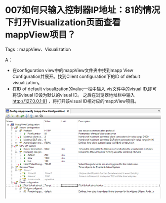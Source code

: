 # 007如何只输入控制器IP地址：81的情况下打开Visualization页面查看mappView项目？
Tags：mappView、Visualization

A：
- 在configuration view中的mappView文件夹中找到mapp View Configuration并展开。找到Client configuration下的ID of default visualization。
- 在ID of default visualization的value一栏中输入.vis文件中的visual ID,即可将该visual ID设为默认的visual ID。
之后在浏览器地址栏中输入 http://127.0.0.1:81 ，将打开该visual ID相对应的mappView项目。

![Img](./FILES/007如何只输入控制器IP地址：81的情况下打开Visualization页面查看mappView项目？.md/img-20220530004934.png)
